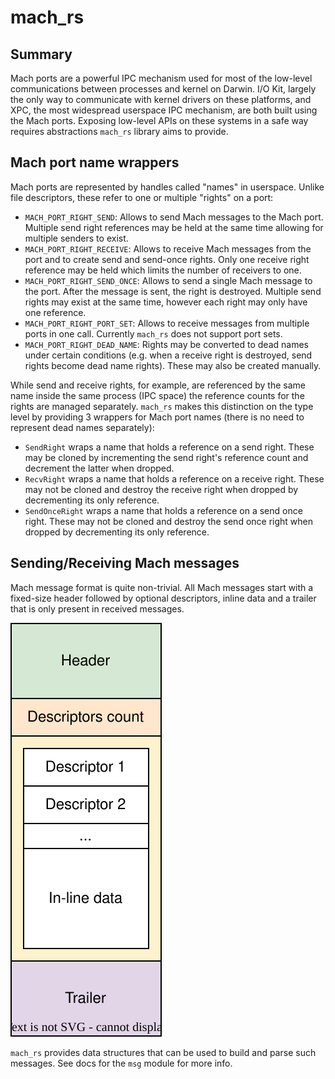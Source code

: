 # mach_rs

## Summary

Mach ports are a powerful IPC mechanism used for most of the low-level 
communications between processes and kernel on Darwin. I/O Kit, largely
the only way to communicate with kernel drivers on these platforms, and 
XPC, the most widespread userspace IPC mechanism, are both built using 
the Mach ports. Exposing low-level APIs on these systems in a safe way 
requires abstractions `mach_rs` library aims to provide.

## Mach port name wrappers

Mach ports are represented by handles called "names" in userspace. Unlike
file descriptors, these refer to one or multiple "rights" on a port:

* `MACH_PORT_RIGHT_SEND`: Allows to send Mach messages to the Mach port. Multiple send right references may be held at the same time allowing for multiple senders to exist.
* `MACH_PORT_RIGHT_RECEIVE`: Allows to receive Mach messages from the port and to create send and send-once rights. Only one receive right reference may be held which limits the number of receivers to one.
* `MACH_PORT_RIGHT_SEND_ONCE`: Allows to send a single Mach message to the port. After the message is sent, the right is destroyed. Multiple send rights may exist at the same time, however each right may only have one reference.
* `MACH_PORT_RIGHT_PORT_SET`: Allows to receive messages from multiple ports in one call. Currently `mach_rs` does not support port sets.
* `MACH_PORT_RIGHT_DEAD_NAME`: Rights may be converted to dead names under certain conditions (e.g. when a receive right is destroyed, send rights become dead name rights). These may also be created manually.

While send and receive rights, for example, are referenced by the same name inside the same process (IPC space) the reference counts for the rights are managed separately. `mach_rs` makes this distinction on the type level by providing 3 wrappers for Mach port names (there is no need to represent dead names separately):

* `SendRight` wraps a name that holds a reference on a send right. These may be cloned by incrementing the send right's reference count and decrement the latter when dropped.
* `RecvRight` wraps a name that holds a reference on a receive right. These may not be cloned and destroy the receive right when dropped by decrementing its only reference.
* `SendOnceRight` wraps a name that holds a reference on a send once right. These may not be cloned and destroy the send once right when dropped by decrementing its only reference.

## Sending/Receiving Mach messages

Mach message format is quite non-trivial. All Mach messages start with a fixed-size header followed by optional descriptors, inline data and a trailer that is only present in received messages.

![Complex Mach message format diagram](img/complex_mach_message.svg)

`mach_rs` provides data structures that can be used to build and parse such messages. See docs for the `msg` module for more info.